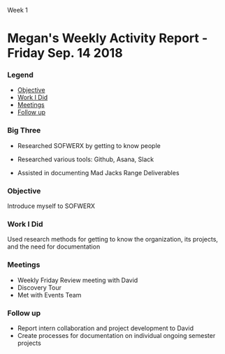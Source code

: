 Week 1
# Megan's Weekly Activity Report - Friday Sep. 14 2018
### Legend
 - [Objective](#objective)
 - [Work I Did](#work-i-did)
 - [Meetings](#meetings)
 - [Follow up](#follow-up)

### Big Three

- Researched SOFWERX by getting to know people

- Researched various tools: Github, Asana, Slack

- Assisted in documenting Mad Jacks Range Deliverables

### Objective

Introduce myself to SOFWERX 

### Work I Did

Used research methods for getting to know the organization, its projects, and the need for documentation


### Meetings
  - Weekly Friday Review meeting with David
  - Discovery Tour
  - Met with Events Team

### Follow up

- Report intern collaboration and project development to David
- Create processes for documentation on individual ongoing semester projects

